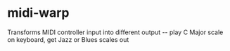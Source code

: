 # midi-warp
Transforms MIDI controller input into different output -- play C Major scale on keyboard, get Jazz or Blues scales out
